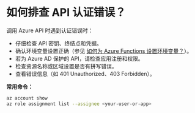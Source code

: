 <!-- filepath: Localization/zh_cn/FAQ/troubleshoot-api-auth-errors.md -->
# 如何排查 API 认证错误？

调用 Azure API 时遇到认证错误时：

- 仔细检查 API 密钥、终结点和凭据。
- 确认环境变量设置正确（参见 [如何为 Azure Functions 设置环境变量？](./set-env-vars-azure-functions.md)）。
- 若为 Azure AD 保护的 API，请检查应用注册和权限。
- 检查资源名称或区域设置是否有拼写错误。
- 查看错误信息（如 401 Unauthorized、403 Forbidden）。

**常用命令：**
```sh
az account show
az role assignment list --assignee <your-user-or-app>
```
